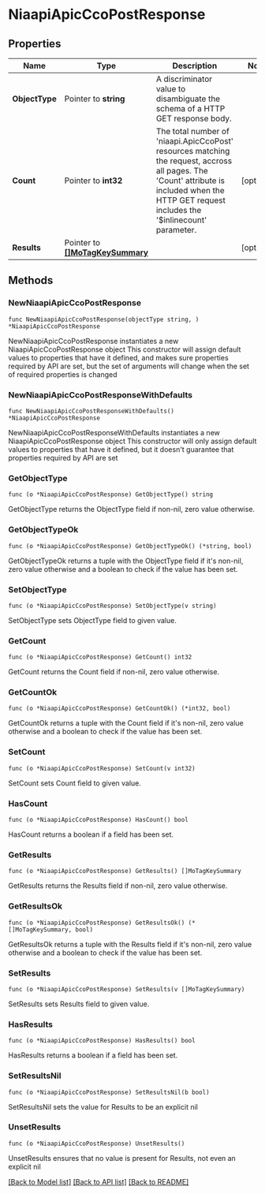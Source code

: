 # NiaapiApicCcoPostResponse

## Properties

Name | Type | Description | Notes
------------ | ------------- | ------------- | -------------
**ObjectType** | Pointer to **string** | A discriminator value to disambiguate the schema of a HTTP GET response body. | 
**Count** | Pointer to **int32** | The total number of &#39;niaapi.ApicCcoPost&#39; resources matching the request, accross all pages. The &#39;Count&#39; attribute is included when the HTTP GET request includes the &#39;$inlinecount&#39; parameter. | [optional] 
**Results** | Pointer to [**[]MoTagKeySummary**](MoTagKeySummary.md) |  | [optional] 

## Methods

### NewNiaapiApicCcoPostResponse

`func NewNiaapiApicCcoPostResponse(objectType string, ) *NiaapiApicCcoPostResponse`

NewNiaapiApicCcoPostResponse instantiates a new NiaapiApicCcoPostResponse object
This constructor will assign default values to properties that have it defined,
and makes sure properties required by API are set, but the set of arguments
will change when the set of required properties is changed

### NewNiaapiApicCcoPostResponseWithDefaults

`func NewNiaapiApicCcoPostResponseWithDefaults() *NiaapiApicCcoPostResponse`

NewNiaapiApicCcoPostResponseWithDefaults instantiates a new NiaapiApicCcoPostResponse object
This constructor will only assign default values to properties that have it defined,
but it doesn't guarantee that properties required by API are set

### GetObjectType

`func (o *NiaapiApicCcoPostResponse) GetObjectType() string`

GetObjectType returns the ObjectType field if non-nil, zero value otherwise.

### GetObjectTypeOk

`func (o *NiaapiApicCcoPostResponse) GetObjectTypeOk() (*string, bool)`

GetObjectTypeOk returns a tuple with the ObjectType field if it's non-nil, zero value otherwise
and a boolean to check if the value has been set.

### SetObjectType

`func (o *NiaapiApicCcoPostResponse) SetObjectType(v string)`

SetObjectType sets ObjectType field to given value.


### GetCount

`func (o *NiaapiApicCcoPostResponse) GetCount() int32`

GetCount returns the Count field if non-nil, zero value otherwise.

### GetCountOk

`func (o *NiaapiApicCcoPostResponse) GetCountOk() (*int32, bool)`

GetCountOk returns a tuple with the Count field if it's non-nil, zero value otherwise
and a boolean to check if the value has been set.

### SetCount

`func (o *NiaapiApicCcoPostResponse) SetCount(v int32)`

SetCount sets Count field to given value.

### HasCount

`func (o *NiaapiApicCcoPostResponse) HasCount() bool`

HasCount returns a boolean if a field has been set.

### GetResults

`func (o *NiaapiApicCcoPostResponse) GetResults() []MoTagKeySummary`

GetResults returns the Results field if non-nil, zero value otherwise.

### GetResultsOk

`func (o *NiaapiApicCcoPostResponse) GetResultsOk() (*[]MoTagKeySummary, bool)`

GetResultsOk returns a tuple with the Results field if it's non-nil, zero value otherwise
and a boolean to check if the value has been set.

### SetResults

`func (o *NiaapiApicCcoPostResponse) SetResults(v []MoTagKeySummary)`

SetResults sets Results field to given value.

### HasResults

`func (o *NiaapiApicCcoPostResponse) HasResults() bool`

HasResults returns a boolean if a field has been set.

### SetResultsNil

`func (o *NiaapiApicCcoPostResponse) SetResultsNil(b bool)`

 SetResultsNil sets the value for Results to be an explicit nil

### UnsetResults
`func (o *NiaapiApicCcoPostResponse) UnsetResults()`

UnsetResults ensures that no value is present for Results, not even an explicit nil

[[Back to Model list]](../README.md#documentation-for-models) [[Back to API list]](../README.md#documentation-for-api-endpoints) [[Back to README]](../README.md)


